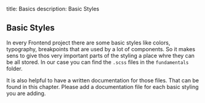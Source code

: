 title: Basics
description: Basic Styles

## Basic Styles

In every Frontend project there are some basic styles like colors, typography, breakpoints that are used by a lot of components. So it makes sens to give thos very important parts of the styling a place whre they can be all stored.
In our case you can find the `.scss` files in the `fundamentals` folder.

It is also helpful to have a written documentation for those files. That can be found in this chapter.
Please add a documentation file for each basic styling you are adding.




